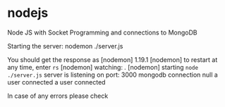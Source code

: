 # nodejs
Node JS with Socket Programming and connections to MongoDB

Starting the server: 
nodemon ./server.js

You should get the response as 
[nodemon] 1.19.1
[nodemon] to restart at any time, enter `rs`
[nodemon] watching: *.*
[nodemon] starting `node ./server.js`
server is listening on port:  3000
mongodb connection null
a user connected
a user connected

In case of any errors please check
